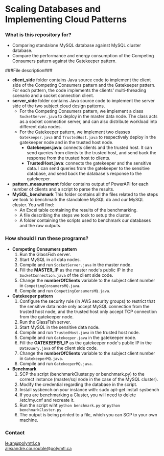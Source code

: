 # Scaling Databases and Implementing Cloud Patterns #

### What is this repository for? ###

- Comparing standalone MySQL database against MySQL cluster database. 
- Compare the performance and energy consumption of the Competing Consumers pattern against the Gatekeeper pattern.

###File description###
- **client_side** folder contains Java source code to implement the client side of the Competing Consumers pattern and the Gatekeeper pattern. For each pattern, the code implements the clients' multi-threading scenario and a socket connection client. 
- **server_side** folder contains Java source code to implement the server side of the two subject cloud design patterns. 
	- For the Competing Consumers pattern, we implement a class ```SocketServer.java``` to deploy in the master data node. The class acts as a socket connection server, and can also distribute workload into different data nodes.
	- For the Gatekeeper pattern, we implement two classes ```Gatekeeper.java``` and ```TrustedHost.java``` to respectively deploy in the gatekeeper node and in the trusted host node.
		- **Gatekeeper.java**: connects clients and the trusted host. It can send queries from clients to the trusted host, and send back the response from the trusted host to clients.
		- **TrustedHost.java**: connects the gatekeeper and the sensitive data. I can send queries from the gatekeeper to the sensitive database, and send back the database's response to the gatekeeper.
- **pattern_measurement** folder contains output of PowerAPI for each number of clients and a script to parse the results.
- **MySQL_benchmark** This folder contains all the files related to the steps we took to benchmark the standalone MySQL db and our MySQL cluster. You will find:
	- An Excel table containing the results of the benchmarking.
	- A file describing the steps we took to setup the cluster.
	- A folder containing the scripts used to benchmark our databases and the raw outputs.
	
### How should I run these programs? ###
- **Competing Consumers pattern**
	1. Run the GlassFish server.
	2. Start MySQL in all data nodes.
	3. Compile and run ```SocketServer.java``` in the master node.
	4. Fill the **MASTER_IP** as the master node's public IP in the ```SocketConnection.java``` of the client side code.
	5. Change the **numberOfClients** variable to the subject client number in ```CompetingConsumersMQ.java```.
	6. Compile and run ```CompetingConsumersMQ.java```.
- **Gatekeeper pattern**
	1. Configure the security rule (in AWS security groups) to restrict that the sensitive data node only accept MySQL connection from the trusted host node, and the trusted host only accept TCP connection from the gatekeeper node.
	2. Run the GlassFish server.
	3. Start MySQL in the sensitive data node.
	4. Compile and run ```TrustedHost.java``` in the trusted host node.
	5. Compile and run ```Gatekeeper.java``` in the gatekeeper node.
	6. Fill the **GATEKEEPER_IP** as the gatekeeper node's public IP in the ```DataQuery.java``` of the client side code.
	7. Change the **numberOfClients** variable to the subject client number in ```GatekeeperMQ.java```.
	8. Compile and run ```GatekeeperMQ.java```.
- **Benchmark**
	1. SCP the script (benchmarkCluster.py or benchmark.py) to the correct instance (master/sql node in the case of the MySQL cluster).
	2. Modify the credential regarding the database in the script.
	3. Install sysbench on your instance with: sudo apt-get install sysbench
	4. If you are benchmarking a Cluster, you will need to delete /etc/my.cnf and recreate it.
	5. Run the script wiht ```python benchmark.py``` or ```python benchmarkCluster.py```
	6. The output is being printed to a file, which you can SCP to your own machine.
	
### Contact ###

le.an@polymtl.ca  
alexandre.courouble@polymtl.ca  
